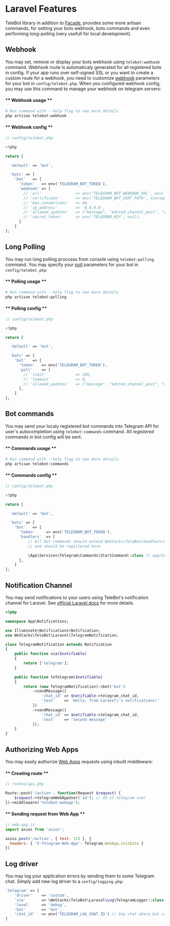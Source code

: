# Laravel Features

TeleBot library in addition to [Facade](configuration.md#laravel), provides some more artisan commands, for setting your bots webhook, bots commands and even performing long-polling (very usefull for local development).

## Webhook

You may set, remove or display your bots webhook using `telebot:webhook` command. Webhook route is automaticaly generated for all registered bots in config. If your app runs over self-signed SSL or you want to create a custom route for a webhook, you need to customize [webhook](https://core.telegram.org/bots/api#setwebhook) parameters for your bot in `config/telebot.php`. When you configured webhook config, you may use this command to manage your webhook on telegram servers:

<!-- tabs:start -->

#### ** Webhook usage **

```bash
# Run command with --help flag to see more details
php artisan telebot:webhook
```

#### ** Webhook config **

```php
// config/telebot.php

<?php

return [

  'default' => 'bot',

  'bots' => [
    'bot'   => [
      'token'   => env('TELEGRAM_BOT_TOKEN'),
      'webhook' => [
        // 'url'               => env('TELEGRAM_BOT_WEBHOOK_URL', env('APP_URL').'/telebot/webhook/bot/'.env('TELEGRAM_BOT_TOKEN')),
        // 'certificate'       => env('TELEGRAM_BOT_CERT_PATH', storage_path('app/ssl/public.pem')),
        // 'max_connections'   => 40,
        // 'ip_address'        => '8.8.8.8',
        // 'allowed_updates'   => ["message", "edited_channel_post", "callback_query"],
        // 'secret_token'      => env('TELEGRAM_KEY', null),
      ]
    ]
];
```
<!-- tabs:end -->

## Long Polling

You may run long polling proccess from console using `telebot:polling` command. You may specify your [poll](https://core.telegram.org/bots/api#getupdates) parameters for your bot in `config/telebot.php`:

<!-- tabs:start -->

#### ** Polling usage **

```bash
# Run command with --help flag to see more details
php artisan telebot:polling
```

#### ** Polling config **

```php
// config/telebot.php

<?php

return [

  'default' => 'bot',

  'bots' => [
    'bot'   => [
      'token'   => env('TELEGRAM_BOT_TOKEN'),
      'poll'    => [
        // 'limit'             => 100,
        // 'timeout'           => 0,
        // 'allowed_updates'   => ["message", "edited_channel_post", "callback_query"]
      ],
    ]
];
```
<!-- tabs:end -->


## Bot commands

You may send your localy registered bot commands into Telegram API for user's autocompletion using `telebot:commands` command. All *registered* commands in bot config will be sent.

<!-- tabs:start -->

#### ** Commands usage **

```bash
# Run command with --help flag to see more details
php artisan telebot:commands
```

#### ** Commands config **

```php
// config/telebot.php

<?php

return [

  'default' => 'bot',

  'bots' => [
    'bot'   => [
      'token'     => env('TELEGRAM_BOT_TOKEN'),
      'handlers'  => [
          // All bot commands should extend WeStacks\TeleBot\Handlers\CommandHandler class
          // and should be registered here

          \App\Services\Telegram\Commands\StartCommand::class // app/Services/Telegram/Commands/StartCommand.php
      ],
    ]
];
```
<!-- tabs:end -->

## Notification Channel

You may send notifications to your users using TeleBot's notification channel for Laravel. See [official Laravel docs](https://laravel.com/docs/notifications) for more details.

```php
<?php

namespace App\Notifications;

use Illuminate\Notifications\Notification;
use WeStacks\TeleBot\Laravel\TelegramNotification;

class TelegramNotification extends Notification
{
    public function via($notifiable)
    {
        return ['telegram'];
    }

    public function toTelegram($notifiable)
    {
        return (new TelegramNotification)->bot('bot')
            ->sendMessage([
                'chat_id' => $notifiable->telegram_chat_id,
                'text'    => 'Hello, from Laravel\'s notifications!'
            ])
            ->sendMessage([
                'chat_id' => $notifiable->telegram_chat_id,
                'text'    => 'Second message'
            ]);
    }
}
```

## Authorizing Web Apps

You may easily authorize [Web Apps](https://core.telegram.org/bots/webapps) requests using inbuilt middleware:

<!-- tabs:start -->

#### ** Creating route **

```php
// routes/api.php

Route::post('/action', function(Request $request) {
    $request->telegramWebAppUser('id'); // ID of telegram user
})->middleware('telebot-webapp');
```

#### ** Sending request from Web App **

```js
// web-app.js
import axios from 'axios';

axios.post('/action', { test: 123 }, {
  headers: { 'X-Telegram-Web-App': Telegram.WebApp.initData }
})

```
<!-- tabs:end -->

## Log driver

You may log your application errors by sending them to some Telegram chat. Simply add new log driver to a `config/logging.php`:

```php
'telegram' => [
    'driver'    => 'custom',
    'via'       => \WeStacks\TeleBot\Laravel\Log\TelegramLogger::class,
    'level'     => 'debug',
    'bot'       => 'bot',
    'chat_id'   => env('TELEGRAM_LOG_CHAT_ID') // Any chat where bot can write messages.
]
```
